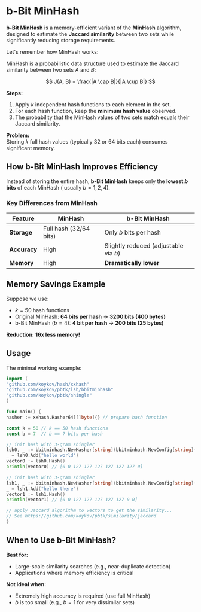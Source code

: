 # b-Bit MinHash

**b-Bit MinHash** is a memory-efficient variant of the **MinHash** algorithm, designed to estimate the **Jaccard
similarity**
between two sets while significantly reducing storage requirements.

Let's remember how MinHash works:

MinHash is a probabilistic data structure used to estimate the Jaccard similarity between two sets $A$ and $B$:

$$
J(A, B) = \frac{|A \cap B|}{|A \cup B|}
$$

**Steps:**

1. Apply $k$ independent hash functions to each element in the set.
2. For each hash function, keep the **minimum hash value** observed.
3. The probability that the MinHash values of two sets match equals their Jaccard similarity.

**Problem:**  
Storing $k$ full hash values (typically 32 or 64 bits each) consumes significant memory.

## **How b-Bit MinHash Improves Efficiency**

Instead of storing the entire hash, **b-Bit MinHash** keeps only the **lowest $b$ bits** of each MinHash (
usually $b = 1, 2, 4$).

### **Key Differences from MinHash**

| Feature      | MinHash                | b-Bit MinHash                         |
|--------------|------------------------|---------------------------------------|
| **Storage**  | Full hash (32/64 bits) | Only $b$ bits per hash                |
| **Accuracy** | High                   | Slightly reduced (adjustable via $b$) |
| **Memory**   | High                   | **Dramatically lower**                |

## **Memory Savings Example**

Suppose we use:

- $k = 50$ hash functions
- Original MinHash: **64 bits per hash** → **3200 bits (400 bytes)**
- b-Bit MinHash ($b=4$): **4 bit per hash** → **200 bits (25 bytes)**

**Reduction:** **16x less memory!**

## Usage

The minimal working example:

```go
import (
"github.com/koykov/hash/xxhash"
"github.com/koykov/pbtk/lsh/bbitminhash"
"github.com/koykov/pbtk/shingle"
)

func main() {
hasher := xxhash.Hasher64[[]byte]{} // prepare hash function

const k = 50 // k == 50 hash functions
const b = 7  // b == 7 bits per hash

// init hash with 3-gram shingler
lsh0, _ := bbitminhash.NewHasher[string](bbitminhash.NewConfig[string](hasher, k, shingle.NewChar[string](3, ""), b))
_ = lsh0.Add("hello world")
vector0 := lsh0.Hash()
println(vector0) // [0 0 127 127 127 127 127 127 0]

// init hash with 3-gram shingler
lsh1, _ := bbitminhash.NewHasher[string](bbitminhash.NewConfig[string](hasher, k, shingle.NewChar[string](3, "")))
_ = lsh1.Add("hello there")
vector1 := lsh1.Hash()
println(vector1) // [0 0 127 127 127 127 127 0 0]

// apply Jaccard algorithm to vectors to get the similarity...
// See https://github.com/koykov/pbtk/similarity/jaccard
}
```

## **When to Use b-Bit MinHash?**

**Best for:**

- Large-scale similarity searches (e.g., near-duplicate detection)
- Applications where memory efficiency is critical

**Not ideal when:**

- Extremely high accuracy is required (use full MinHash)
- $b$ is too small (e.g., $b=1$ for very dissimilar sets)  
